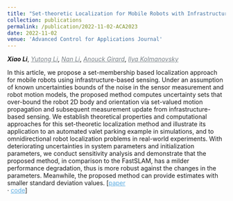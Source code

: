 ```yaml
---
title: "Set-theoretic Localization for Mobile Robots with Infrastructure-Based Sensing"
collection: publications
permalink: /publication/2022-11-02-ACA2023
date: 2022-11-02
venue: 'Advanced Control for Applications Journal'
---
```

<i><b>Xiao Li</b></i>, 
<a href="https://scholar.google.com/citations?user=QlZgA6sAAAAJ&hl=en&oi=ao" target="_blank" style="color:#7a8288;"><i>Yutong Li</i></a>, 
<a href="https://scholar.google.com/citations?user=_JnfJFoAAAAJ&hl" target="_blank" style="color:#7a8288;"><i>Nan Li</i></a>, 
<a href="https://vodca.engin.umich.edu/" target="_blank" style="color:#7a8288;"><i>Anouck Girard</i></a>, 
<a href="https://sites.google.com/a/umich.edu/kolmanovsky/" target="_blank" style="color:#7a8288;"><i>Ilya Kolmanovsky</i></a> 

In this article, we propose a set-membership based localization approach for mobile robots using infrastructure-based sensing. Under an assumption of known uncertainties bounds of the noise in the sensor measurement and robot motion models, the proposed method computes uncertainty sets that over-bound the robot 2D body and orientation via set-valued motion propagation and subsequent measurement update from infrastructure-based sensing. We establish theoretical properties and computational approaches for this set-theoretic localization method and illustrate its application to an automated valet parking example in simulations, and to omnidirectional robot localization problems in real-world experiments. With deteriorating uncertainties in system parameters and initialization parameters, we conduct sensitivity analysis and demonstrate that the proposed method, in comparison to the FastSLAM, has a milder performance degradation, thus is more robust against the changes in the parameters. Meanwhile, the proposed method can provide estimates with smaller standard deviation values. 
[<a href="https://onlinelibrary.wiley.com/doi/full/10.1002/adc2.117" target="_blank" style="color:#5DADE2;">paper</a>    
<span>&#183;</span>
<a href="https://github.com/XiaoLiSean/SetThmSLAM" target="_blank" style="color:#5DADE2;">code</a>]

